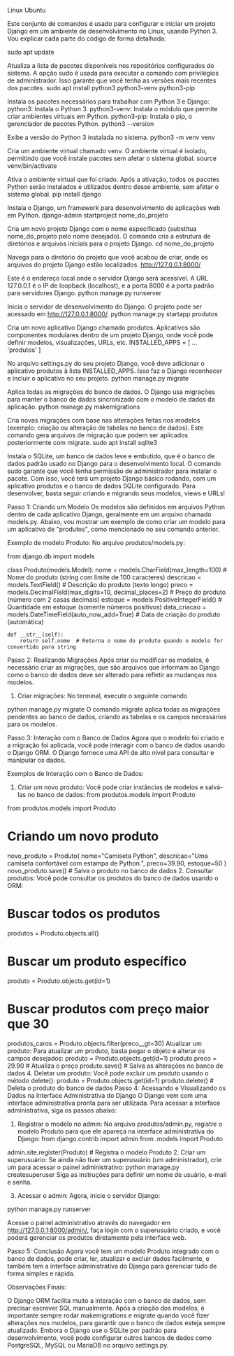 Linux Ubuntu 

Este conjunto de comandos é usado para configurar e iniciar um projeto Django em um ambiente de desenvolvimento no Linux, usando Python 3. Vou explicar cada parte do código de forma detalhada:

sudo apt update

Atualiza a lista de pacotes disponíveis nos repositórios configurados do sistema.
A opção sudo é usada para executar o comando com privilégios de administrador.
Isso garante que você tenha as versões mais recentes dos pacotes.
sudo apt install python3 python3-venv python3-pip

Instala os pacotes necessários para trabalhar com Python 3 e Django:
python3: Instala o Python 3.
python3-venv: Instala o módulo que permite criar ambientes virtuais em Python.
python3-pip: Instala o pip, o gerenciador de pacotes Python.
python3 --version

Exibe a versão do Python 3 instalada no sistema.
python3 -m venv venv

Cria um ambiente virtual chamado venv.
O ambiente virtual é isolado, permitindo que você instale pacotes sem afetar o sistema global.
source venv/bin/activate

Ativa o ambiente virtual que foi criado. Após a ativação, todos os pacotes Python serão instalados e utilizados dentro desse ambiente, sem afetar o sistema global.
pip install django

Instala o Django, um framework para desenvolvimento de aplicações web em Python.
django-admin startproject nome_do_projeto

Cria um novo projeto Django com o nome especificado (substitua nome_do_projeto pelo nome desejado).
O comando cria a estrutura de diretórios e arquivos iniciais para o projeto Django.
cd nome_do_projeto

Navega para o diretório do projeto que você acabou de criar, onde os arquivos do projeto Django estão localizados.
http://127.0.0.1:8000/

Este é o endereço local onde o servidor Django será acessível. A URL 127.0.0.1 é o IP de loopback (localhost), e a porta 8000 é a porta padrão para servidores Django.
python manage.py runserver

Inicia o servidor de desenvolvimento do Django. O projeto pode ser acessado em http://127.0.0.1:8000/.
python manage.py startapp produtos

Cria um novo aplicativo Django chamado produtos.
Aplicativos são componentes modulares dentro de um projeto Django, onde você pode definir modelos, visualizações, URLs, etc.
INSTALLED_APPS = [ ... 'produtos' ]

No arquivo settings.py do seu projeto Django, você deve adicionar o aplicativo produtos à lista INSTALLED_APPS. Isso faz o Django reconhecer e incluir o aplicativo no seu projeto.
python manage.py migrate

Aplica todas as migrações do banco de dados. O Django usa migrações para manter o banco de dados sincronizado com o modelo de dados da aplicação.
python manage.py makemigrations

Cria novas migrações com base nas alterações feitas nos modelos (exemplo: criação ou alteração de tabelas no banco de dados).
Este comando gera arquivos de migração que podem ser aplicados posteriormente com migrate.
sudo apt install sqlite3

Instala o SQLite, um banco de dados leve e embutido, que é o banco de dados padrão usado no Django para o desenvolvimento local.
O comando sudo garante que você tenha permissão de administrador para instalar o pacote.
Com isso, você terá um projeto Django básico rodando, com um aplicativo produtos e o banco de dados SQLite configurado. Para desenvolver, basta seguir criando e migrando seus modelos, views e URLs!

Passo 1: Criando um Modelo
Os modelos são definidos em arquivos Python dentro de cada aplicativo Django, geralmente em um arquivo chamado models.py. Abaixo, vou mostrar um exemplo de como criar um modelo para um aplicativo de "produtos", como mencionado no seu comando anterior.

Exemplo de modelo Produto:
No arquivo produtos/models.py:

from django.db import models

class Produto(models.Model):
    nome = models.CharField(max_length=100)  # Nome do produto (string com limite de 100 caracteres)
    descricao = models.TextField()  # Descrição do produto (texto longo)
    preco = models.DecimalField(max_digits=10, decimal_places=2)  # Preço do produto (número com 2 casas decimais)
    estoque = models.PositiveIntegerField()  # Quantidade em estoque (somente números positivos)
    data_criacao = models.DateTimeField(auto_now_add=True)  # Data de criação do produto (automática)

    def __str__(self):
        return self.nome  # Retorna o nome do produto quando o modelo for convertido para string

Passo 2: Realizando Migrações
Após criar ou modificar os modelos, é necessário criar as migrações, que são arquivos que informam ao Django como o banco de dados deve ser alterado para refletir as mudanças nos modelos.

1. Criar migrações:
No terminal, execute o seguinte comando

python manage.py migrate
O comando migrate aplica todas as migrações pendentes ao banco de dados, criando as tabelas e os campos necessários para os modelos.

Passo 3: Interação com o Banco de Dados
Agora que o modelo foi criado e a migração foi aplicada, você pode interagir com o banco de dados usando o Django ORM. O Django fornece uma API de alto nível para consultar e manipular os dados.

Exemplos de Interação com o Banco de Dados:
1. Criar um novo produto:
Você pode criar instâncias de modelos e salvá-las no banco de dados:
from produtos.models import Produto

from produtos.models import Produto

# Criando um novo produto
novo_produto = Produto(
    nome="Camiseta Python",
    descricao="Uma camiseta confortável com estampa de Python.",
    preco=39.90,
    estoque=50
)
novo_produto.save()  # Salva o produto no banco de dados
2. Consultar produtos:
Você pode consultar os produtos do banco de dados usando o ORM:
# Buscar todos os produtos
produtos = Produto.objects.all()

# Buscar um produto específico
produto = Produto.objects.get(id=1)

# Buscar produtos com preço maior que 30
produtos_caros = Produto.objects.filter(preco__gt=30)
 Atualizar um produto:
Para atualizar um produto, basta pegar o objeto e alterar os campos desejados:
produto = Produto.objects.get(id=1)
produto.preco = 29.90  # Atualiza o preço
produto.save()  # Salva as alterações no banco de dados
4. Deletar um produto:
Você pode excluir um produto usando o método delete():
produto = Produto.objects.get(id=1)
produto.delete()  # Deleta o produto do banco de dados
Passo 4: Acessando e Visualizando os Dados na Interface Administrativa do Django
O Django vem com uma interface administrativa pronta para ser utilizada. Para acessar a interface administrativa, siga os passos abaixo:

1. Registrar o modelo no admin:
No arquivo produtos/admin.py, registre o modelo Produto para que ele apareça na interface administrativa do Django:
from django.contrib import admin
from .models import Produto

admin.site.register(Produto)  # Registra o modelo Produto
2. Criar um superusuário:
Se ainda não tiver um superusuário (um administrador), crie um para acessar o painel administrativo:
python manage.py createsuperuser
Siga as instruções para definir um nome de usuário, e-mail e senha.

3. Acessar o admin:
Agora, inicie o servidor Django:

python manage.py runserver

Acesse o painel administrativo através do navegador em http://127.0.0.1:8000/admin/, faça login com o superusuário criado, e você poderá gerenciar os produtos diretamente pela interface web.

Passo 5: Conclusão
Agora você tem um modelo Produto integrado com o banco de dados, pode criar, ler, atualizar e excluir dados facilmente, e também tem a interface administrativa do Django para gerenciar tudo de forma simples e rápida.

Observações Finais:

O Django ORM facilita muito a interação com o banco de dados, sem precisar escrever SQL manualmente.
Após a criação dos modelos, é importante sempre rodar makemigrations e migrate quando você fizer alterações nos modelos, para garantir que o banco de dados esteja sempre atualizado.
Embora o Django use o SQLite por padrão para desenvolvimento, você pode configurar outros bancos de dados como PostgreSQL, MySQL ou MariaDB no arquivo settings.py.

